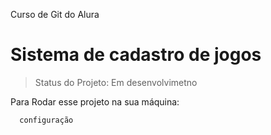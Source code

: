 Curso de Git do Alura
# Sistema de cadastro de jogos

> Status do Projeto: Em desenvolvimetno

Para Rodar esse projeto na sua máquina:
```
  configuração
```

